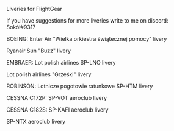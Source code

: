 Liveries for FlightGear

If you have suggestions for more liveries write to me on discord: Sokół#9317

BOEING:
Enter Air "Wielka orkiestra świątecznej pomocy" livery

Ryanair Sun "Buzz" livery

EMBRAER:
Lot polish airlines SP-LNO livery

Lot polish airlines "Grześki" livery

ROBINSON:
Lotnicze pogotowie ratunkowe SP-HTM livery

CESSNA C172P:
SP-VOT aeroclub livery

CESSNA C182S:
SP-KAFI aeroclub livery

SP-NTX aeroclub livery
